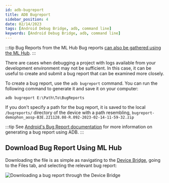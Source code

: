 ```yaml
---
id: adb-bugreport
title: ADB Bugreport
sidebar_position: 4
date: 02/14/2023
tags: [Android Debug Bridge, adb, command line]
keywords: [Android Debug Bridge, adb, command line]
---
```


:::tip Bug Reports from the ML Hub
Bug reports [can also be gathered using the ML Hub](/docs/guides/developer-tools/ml-hub/ml-hub-bugreport.md).
:::

There are cases when debugging a project with logs available from your development environment may not be sufficient. In this case, it can be useful to create and submit a bug report that can be examined more closely.

To create a bug report, use the `adb bugreport` command. You can run the following command to generate it and save it on your computer:

```shell
adb bugreport E:\Path\To\BugReports
```

If you don't specify a path for the bug report, it is saved to the local `/bugreports/` directory of the device with a path resembling, `bugreport-demophon_aosp-B3E.221128.08-R.092-2023-02-14-11-59-32.zip`

:::tip
See [Android's Bug Report documentation](https://developer.android.com/studio/debug/bug-report) for more information on generating a bug report using ADB.
:::

## Download Bug Report Using ML Hub

Downloading the file is as simple as navigating to the [Device Bridge](/docs/guides/developer-tools/ml-hub/ml-hub-device-bridge), going to the Files tab, and selecting the relevant bug report:

![Downloading a bug report through the Device Bridge](/img/developer-tools/adb/adb-bugreport-files.png)
